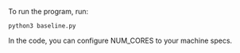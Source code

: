To run the program, run:

```
python3 baseline.py
```

In the code, you can configure NUM_CORES to your machine specs.